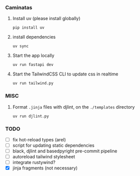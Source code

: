 ### Caminatas

1. Install uv (please install globally)
   ```
   pip install uv
   ```

2. install dependencies
   ```
   uv sync
   ```

3. Start the app locally
   ```
   uv run fastapi dev
   ```

4. Start the TailwindCSS CLI to update css in realtime
   ```
   uv run tailwind.py
   ```

### MISC

1. Format `.jinja` files with djlint, on the `./templates` directory
   ```
   uv run djlint.py
   ```

### TODO

- [ ] fix hot-reload types (arel)
- [ ] script for updating static dependencies
- [ ] black, djlint and basedpyright pre-commit pipeline
- [ ] autoreload tailwind stylesheet
- [ ] integrate rustywind?
- [x] jinja fragments (not necessary)
